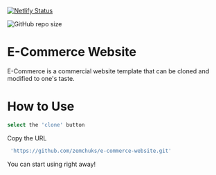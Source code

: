 [![Netlify Status](https://api.netlify.com/api/v1/badges/30cfb4e0-5d4c-44d5-a2d2-9031c798da78/deploy-status)](https://app.netlify.com/sites/e-commerce-web/deploys)

![GitHub repo size](https://img.shields.io/github/repo-size/zemchuks/e-commerce-website)

# E-Commerce Website

E-Commerce is a commercial website template that can be cloned and modified to one's taste.

# How to Use

```bash
select the 'clone' button
```

Copy the URL
```bash
 'https://github.com/zemchuks/e-commerce-website.git'
```

You can start using right away!